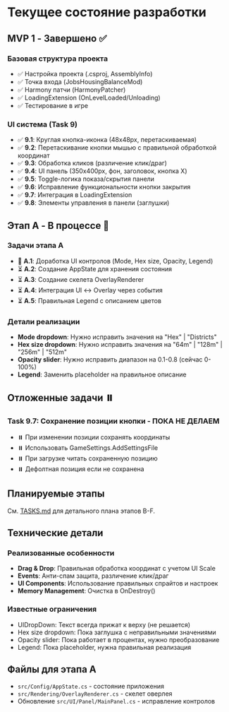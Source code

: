 # Текущее состояние разработки

## MVP 1 - Завершено ✅

### Базовая структура проекта
- ✅ Настройка проекта (.csproj, AssemblyInfo)
- ✅ Точка входа (JobsHousingBalanceMod)
- ✅ Harmony патчи (HarmonyPatcher)
- ✅ LoadingExtension (OnLevelLoaded/Unloading)
- ✅ Тестирование в игре

### UI система (Task 9)
- ✅ **9.1**: Круглая кнопка-иконка (48x48px, перетаскиваемая)
- ✅ **9.2**: Перетаскивание кнопки мышью с правильной обработкой координат
- ✅ **9.3**: Обработка кликов (различение клик/драг)
- ✅ **9.4**: UI панель (350x400px, фон, заголовок, кнопка X)
- ✅ **9.5**: Toggle-логика показа/скрытия панели
- ✅ **9.6**: Исправление функциональности кнопки закрытия
- ✅ **9.7**: Интеграция в LoadingExtension
- ✅ **9.8**: Элементы управления в панели (заглушки)

## Этап A - В процессе 🔄

### Задачи этапа A
- 🔄 **A.1**: Доработка UI контролов (Mode, Hex size, Opacity, Legend)
- ⏳ **A.2**: Создание AppState для хранения состояния
- ⏳ **A.3**: Создание скелета OverlayRenderer
- ⏳ **A.4**: Интеграция UI ↔ Overlay через события
- ⏳ **A.5**: Правильная Legend с описанием цветов

### Детали реализации
- **Mode dropdown**: Нужно исправить значения на "Hex" | "Districts"
- **Hex size dropdown**: Нужно исправить значения на "64m" | "128m" | "256m" | "512m"
- **Opacity slider**: Нужно исправить диапазон на 0.1-0.8 (сейчас 0-100%)
- **Legend**: Заменить placeholder на правильное описание

## Отложенные задачи ⏸️

### Task 9.7: Сохранение позиции кнопки - ПОКА НЕ ДЕЛАЕМ
- ⏸️ При изменении позиции сохранять координаты
- ⏸️ Использовать GameSettings.AddSettingsFile
- ⏸️ При загрузке читать сохраненную позицию
- ⏸️ Дефолтная позиция если не сохранена

## Планируемые этапы
См. [TASKS.md](TASKS.md) для детального плана этапов B-F.

## Технические детали

### Реализованные особенности
- **Drag & Drop**: Правильная обработка координат с учетом UI Scale
- **Events**: Анти-спам защита, различение клик/драг
- **UI Components**: Использование правильных спрайтов и настроек
- **Memory Management**: Очистка в OnDestroy()

### Известные ограничения
- UIDropDown: Текст всегда прижат к верху (не решается)
- Hex size dropdown: Пока заглушка с неправильными значениями
- Opacity slider: Пока работает в процентах, нужно преобразование
- Legend: Пока placeholder, нужна правильная реализация

## Файлы для этапа A
- `src/Config/AppState.cs` - состояние приложения
- `src/Rendering/OverlayRenderer.cs` - скелет оверлея
- Обновление `src/UI/Panel/MainPanel.cs` - исправление контролов
